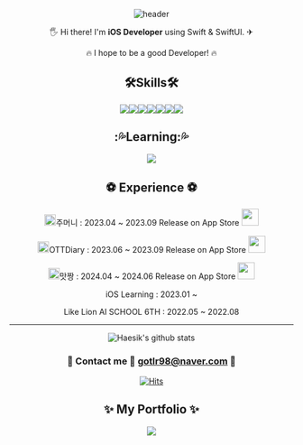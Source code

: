 
<div align=center>
  
![header](https://capsule-render.vercel.app/api?type=waving&color=gradient&customColorList=0,2,2,5,30&height=300&section=header&text=JangHaeSik&fontSize=50&descSize=30&rotate=5&animation=twinkling)
  
</div>

<div align=center>

🖐 Hi there! I'm **iOS Developer** using Swift & SwiftUI. ✈

🔥 I hope to be a good Developer! 🔥  

<h2 align="center">🛠Skills🛠</h1>

<div align="center"><img src="https://img.shields.io/badge/iOS-000000?style=for-the-badge&logo=iOS&logoColor=white"><img src="https://img.shields.io/badge/swift-F05138?style=for-the-badge&logo=swift&logoColor=white"><img src="https://img.shields.io/badge/Firebase-FFCA28?style=for-the-badge&logo=Firebase&logoColor=white"><img src="https://img.shields.io/badge/MySQL-4479A1?style=for-the-badge&logo=MySQL&logoColor=white"><img src="https://img.shields.io/badge/PostgreSQL-4169E1?style=for-the-badge&logo=PostgreSQL&logoColor=white"><img src="https://img.shields.io/badge/Python-3776AB?style=for-the-badge&logo=Python&logoColor=white"><img src="https://img.shields.io/badge/Realm-39477F?style=for-the-badge&logo=Realm&logoColor=white"></div>

<h2 align="center">:💦Learning:💦</h1>

<div align="center"><img src="https://img.shields.io/badge/Flutter-02569B?style=for-the-badge&logo=Flutter&logoColor=white"></div>
  
 <h2 align="center">⚽️ Experience ⚽️</h1>

<img src="https://user-images.githubusercontent.com/71820857/268476924-81610c99-8a2c-4ddc-91d0-0b3155c24c2b.png" width=20, height=20>주머니 : 2023.04 ~ 2023.09  Release on App Store  <a href="https://apps.apple.com/app/id6466599350"><img src="https://user-images.githubusercontent.com/71820857/267849782-27d8b6ae-13de-484d-89b4-3dc0f94b0d44.png" width=30 height=30></a>

<img src="https://user-images.githubusercontent.com/71820857/267261559-74bf17ce-0e0b-43b8-8ea8-826003d8d8bf.png" width=20, height=20>OTTDiary : 2023.06 ~ 2023.09  Release on App Store  <a href="https://apps.apple.com/kr/app/ottdiary/id6465794081"><img src="https://user-images.githubusercontent.com/71820857/267849782-27d8b6ae-13de-484d-89b4-3dc0f94b0d44.png" width=30 height=30></a>

<img src="https://github.com/gotlr98/gotlr98/assets/71820857/e8f24d2c-115a-497e-a9cb-0590ef62fc82" width=20, height=20>맛짱 : 2024.04 ~ 2024.06  Release on App Store  <a href="https://apps.apple.com/us/app/%EB%A7%9B%EC%A7%B1/id6504390070"><img src="https://user-images.githubusercontent.com/71820857/267849782-27d8b6ae-13de-484d-89b4-3dc0f94b0d44.png" width=30 height=30></a>

iOS Learning : 2023.01 ~
  
Like Lion AI SCHOOL 6TH : 2022.05 ~ 2022.08



---------------------

![Haesik's github stats](https://github-readme-stats.vercel.app/api?username=gotlr98&show_icons=true&color=#B897FF)
### 📩 Contact me 💨 gotlr98@naver.com 📩 

[![Hits](https://hits.seeyoufarm.com/api/count/incr/badge.svg?url=https%3A%2F%2Fgithub.com%2FMoomi98%2Fhit-counter&count_bg=%23628EED&title_bg=%23555555&icon=&icon_color=%23C4B2B2&title=hits&edge_flat=false)](https://hits.seeyoufarm.com)

## ✨ My Portfolio ✨
 <a href="https://www.notion.so/5642dfca5c7140118db3e4f636ce013e?pvs=4"><img src="https://img.shields.io/badge/Notion-000000?style=for-the-badge&logo=Notion&logoColor=#222222"></a>

</div>
